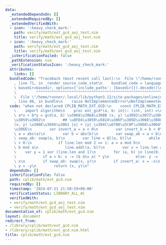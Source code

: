 ```yaml
---
data:
  _extendedDependsOn: []
  _extendedRequiredBy: []
  _extendedVerifiedWith:
  - icon: ':heavy_check_mark:'
    path: verify/math/ext_gcd_aoj_test.nim
    title: verify/math/ext_gcd_aoj_test.nim
  - icon: ':heavy_check_mark:'
    path: verify/math/ext_gcd_aoj_test.nim
    title: verify/math/ext_gcd_aoj_test.nim
  _isVerificationFailed: false
  _pathExtension: nim
  _verificationStatusIcon: ':heavy_check_mark:'
  attributes:
    links: []
  bundledCode: "Traceback (most recent call last):\n  File \"/home/runner/.local/lib/python3.12/site-packages/onlinejudge_verify/documentation/build.py\"\
    , line 71, in _render_source_code_stat\n    bundled_code = language.bundle(stat.path,\
    \ basedir=basedir, options={'include_paths': [basedir]}).decode()\n          \
    \         ^^^^^^^^^^^^^^^^^^^^^^^^^^^^^^^^^^^^^^^^^^^^^^^^^^^^^^^^^^^^^^^^^^^^^^^^^^^^^^^^^\n\
    \  File \"/home/runner/.local/lib/python3.12/site-packages/onlinejudge_verify/languages/nim.py\"\
    , line 86, in bundle\n    raise NotImplementedError\nNotImplementedError\n"
  code: "when not declared CPLIB_MATH_EXT_GCD:\n    const CPLIB_MATH_EXT_GCD* = 1\n\
    \    import algorithm\n    proc ext_gcd*(a, b: int): (int, int) =\n        ##\
    \ a*x + b*y = gcd(a, b) \u3068\u306A\u308B (x, y) \u3092\u3072\u3068\u3064\u8FD4\
    \u3059\u3002\n        ## \u8FD4\u3059\u5024\u306F\u305D\u306E\u3088\u3046\u306A\
    (x, y) \u306E\u3046\u3061 |x| + |y| \u304C\u6700\u5C0F\u3068\u306A\u308B\u3082\
    \u306E\n        var invert_a = a < 0\n        var invert_b = b < 0\n        var\
    \ a = abs(a)\n        var b = abs(b)\n        var swap_ab = a < b\n        if\
    \ swap_ab: swap(a, b)\n        var line = @[(a, b)]\n        while a > 0 and b\
    \ > 0:\n            if line.len mod 2 == 1: a = a mod b\n            else: b =\
    \ b mod a\n            line.add((a, b))\n        var x = line.len and 1\n    \
    \    var y = 1 xor (line.len and 1)\n        for (a, b) in line[0..^2].reversed:\n\
    \            if a < b: x -= (b div a) * y\n            else: y -= (a div b) *\
    \ x\n        if swap_ab: swap(x, y)\n        if invert_a: x = -x\n        if invert_b:\
    \ y = -y\n        return (x, y)\n"
  dependsOn: []
  isVerificationFile: false
  path: cplib/math/ext_gcd.nim
  requiredBy: []
  timestamp: '2024-07-21 21:50:59+09:00'
  verificationStatus: LIBRARY_ALL_AC
  verifiedWith:
  - verify/math/ext_gcd_aoj_test.nim
  - verify/math/ext_gcd_aoj_test.nim
documentation_of: cplib/math/ext_gcd.nim
layout: document
redirect_from:
- /library/cplib/math/ext_gcd.nim
- /library/cplib/math/ext_gcd.nim.html
title: cplib/math/ext_gcd.nim
---
```

